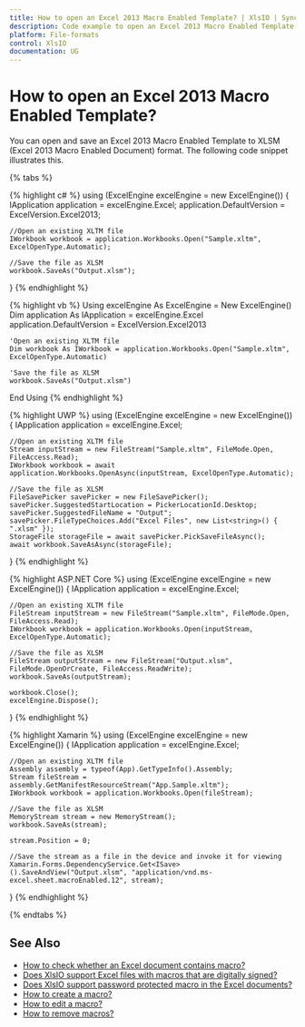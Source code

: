 ```yaml
---
title: How to open an Excel 2013 Macro Enabled Template? | XlsIO | Syncfusion
description: Code example to open an Excel 2013 Macro Enabled Template using Syncfusion .NET Excel library (XlsIO).
platform: File-formats
control: XlsIO
documentation: UG
---
```


# How to open an Excel 2013 Macro Enabled Template?

You can open and save an Excel 2013 Macro Enabled Template to XLSM (Excel 2013 Macro Enabled Document) format. The following code snippet illustrates this.

{% tabs %}  

{% highlight c# %}
using (ExcelEngine excelEngine = new ExcelEngine())
{
    IApplication application = excelEngine.Excel;
    application.DefaultVersion = ExcelVersion.Excel2013;

    //Open an existing XLTM file
    IWorkbook workbook = application.Workbooks.Open("Sample.xltm", ExcelOpenType.Automatic);

    //Save the file as XLSM
    workbook.SaveAs("Output.xlsm");
}
{% endhighlight %}

{% highlight vb %}
Using excelEngine As ExcelEngine = New ExcelEngine()
    Dim application As IApplication = excelEngine.Excel
    application.DefaultVersion = ExcelVersion.Excel2013

    'Open an existing XLTM file
    Dim workbook As IWorkbook = application.Workbooks.Open("Sample.xltm", ExcelOpenType.Automatic)

    'Save the file as XLSM
    workbook.SaveAs("Output.xlsm")
End Using
{% endhighlight %}

{% highlight UWP %}
using (ExcelEngine excelEngine = new ExcelEngine())
{
    IApplication application = excelEngine.Excel;
    
    //Open an existing XLTM file
    Stream inputStream = new FileStream("Sample.xltm", FileMode.Open, FileAccess.Read);
    IWorkbook workbook = await application.Workbooks.OpenAsync(inputStream, ExcelOpenType.Automatic);

    //Save the file as XLSM
    FileSavePicker savePicker = new FileSavePicker();
    savePicker.SuggestedStartLocation = PickerLocationId.Desktop;
    savePicker.SuggestedFileName = "Output";
    savePicker.FileTypeChoices.Add("Excel Files", new List<string>() { ".xlsm" });
    StorageFile storageFile = await savePicker.PickSaveFileAsync();
    await workbook.SaveAsAsync(storageFile);
}
{% endhighlight %}

{% highlight ASP.NET Core %}
using (ExcelEngine excelEngine = new ExcelEngine())
{
    IApplication application = excelEngine.Excel;

    //Open an existing XLTM file
    FileStream inputStream = new FileStream("Sample.xltm", FileMode.Open, FileAccess.Read);
    IWorkbook workbook = application.Workbooks.Open(inputStream, ExcelOpenType.Automatic);

    //Save the file as XLSM
    FileStream outputStream = new FileStream("Output.xlsm", FileMode.OpenOrCreate, FileAccess.ReadWrite);
    workbook.SaveAs(outputStream);

    workbook.Close();
    excelEngine.Dispose();
}
{% endhighlight %}

{% highlight Xamarin %}
using (ExcelEngine excelEngine = new ExcelEngine())
{
    IApplication application = excelEngine.Excel;

    //Open an existing XLTM file
    Assembly assembly = typeof(App).GetTypeInfo().Assembly;
    Stream fileStream = assembly.GetManifestResourceStream("App.Sample.xltm");
    IWorkbook workbook = application.Workbooks.Open(fileStream);

    //Save the file as XLSM
    MemoryStream stream = new MemoryStream();
    workbook.SaveAs(stream);

    stream.Position = 0;

    //Save the stream as a file in the device and invoke it for viewing
    Xamarin.Forms.DependencyService.Get<ISave>().SaveAndView("Output.xlsm", "application/vnd.ms-excel.sheet.macroEnabled.12", stream);
}
{% endhighlight %}

  {% endtabs %}  

## See Also

* [How to check whether an Excel document contains macro?](https://help.syncfusion.com/file-formats/xlsio/faqs/how-to-check-whether-an-excel-document-contains-macro)
* [Does XlsIO support Excel files with macros that are digitally signed?](https://help.syncfusion.com/file-formats/xlsio/faqs/does-xlsio-support-excel-files-with-macros-that-are-digitally-signed)
* [Does XlsIO support password protected macro in the Excel documents?](https://help.syncfusion.com/file-formats/xlsio/faqs/does-xlsio-support-password-protected-macro-in-the-excel-documents)
* [How to create a macro?](https://help.syncfusion.com/file-formats/xlsio/working-with-macros#creating-a-macro)
* [How to edit a macro?](https://help.syncfusion.com/file-formats/xlsio/working-with-macros#editing-a-macro)
* [How to remove macros?](https://help.syncfusion.com/file-formats/xlsio/working-with-macros#removing-macros)
